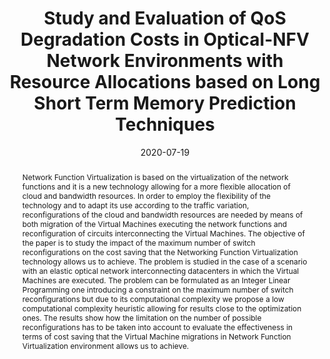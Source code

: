 ---
title: Study and Evaluation of QoS Degradation Costs in Optical-NFV Network Environments with Resource Allocations based on Long Short Term Memory Prediction Techniques
date: 2020-07-19
publishDate: 2020-07-19
authors: ["Vincenzo Eramo", "Tiziana Catena", "Francesco G. Lavacca", "J.P. Perez Salazar"]
publication_types: ["1"]
abstract: "Network Function Virtualization is based on the virtualization of the network functions and it is a new technology allowing for a more flexible allocation of cloud and bandwidth resources. In order to employ the flexibility of the technology and to adapt its use according to the traffic variation, reconfigurations of the cloud and bandwidth resources are needed by means of both migration of the Virtual Machines executing the network functions and reconfiguration of circuits interconnecting the Virtual Machines. The objective of the paper is to study the impact of the maximum number of switch reconfigurations on the cost saving that the Networking Function Virtualization technology allows us to achieve. The problem is studied in the case of a scenario with an elastic optical network interconnecting datacenters in which the Virtual Machines are executed. The problem can be formulated as an Integer Linear Programming one introducing a constraint on the maximum number of switch reconfigurations but due to its computational complexity we propose a low computational complexity heuristic allowing for results close to the optimization ones. The results show how the limitation on the number of possible reconfigurations has to be taken into account to evaluate the effectiveness in terms of cost saving that the Virtual Machine migrations in Network Function Virtualization environment allows us to achieve."
featured: true
publication: IEEE ICTON
url_pdf: "https://ieeexplore.ieee.org/document/9203337/authors#authors"
---